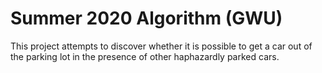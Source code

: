 # Summer 2020 Algorithm (GWU)

This project attempts to discover whether it is possible to get a car out of the parking lot in the presence of other haphazardly parked cars.
